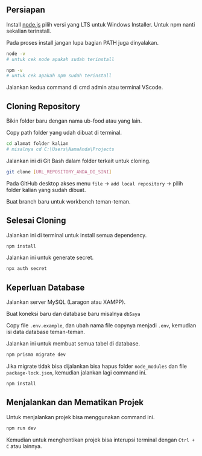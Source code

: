 ## Persiapan

Install [node.js](https://nodejs.org/en/download) pilih versi yang LTS untuk Windows Installer. Untuk npm nanti sekalian terinstall.

Pada proses install jangan lupa bagian PATH juga dinyalakan.

```bash
node -v
# untuk cek node apakah sudah terinstall

npm -v
# untuk cek apakah npm sudah terinstall 
```

Jalankan kedua command di cmd admin atau terminal VScode.

## Cloning Repository

Bikin folder baru dengan nama ub-food atau yang lain.

Copy path folder yang udah dibuat di terminal.

```bash
cd alamat folder kalian
# misalnya cd C:\Users\NamaAnda\Projects
```

Jalankan ini di Git Bash dalam folder terkait untuk cloning.
```bash
git clone [URL_REPOSITORY_ANDA_DI_SINI]
```

Pada GitHub desktop akses menu `file` -> `add local repository` -> pilih folder kalian yang sudah dibuat.

Buat branch baru untuk workbench teman-teman.

## Selesai Cloning

Jalankan ini di terminal untuk install semua dependency.

```bash
npm install
```

Jalankan ini untuk generate secret.

```bash
npx auth secret
```

## Keperluan Database

Jalankan server MySQL (Laragon atau XAMPP).

Buat koneksi baru dan database baru misalnya `dbSaya`

Copy file `.env.example`, dan ubah nama file copynya menjadi `.env`, kemudian isi data database teman-teman.

Jalankan ini untuk membuat semua tabel di database.

```bash
npm prisma migrate dev
```

Jika migrate tidak bisa dijalankan bisa hapus folder `node_modules` dan file `package-lock.json`, kemudian jalankan lagi command ini.

```bash
npm install
```

## Menjalankan dan Mematikan Projek

Untuk menjalankan projek bisa menggunakan command ini.

```bash
npm run dev
```

Kemudian untuk menghentikan projek bisa interupsi terminal dengan `Ctrl + C` atau lainnya.
